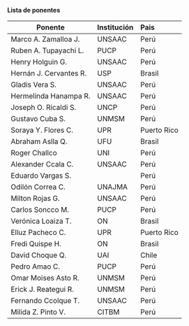 <p style='text-align: justify;'><b>Lista de ponentes</b><br></p>

| Ponente                      | Institución   | Pais        |
| ---------------------------- | --------------| :---------- |
| Marco A. Zamalloa J.         | UNSAAC        | Perú        |
| Ruben A. Tupayachi L.        | PUCP          | Perú        |
| Henry Holguin G.             | UNSAAC        | Perú        |
| Hernán J. Cervantes R.       | USP           | Brasil      |
| Gladis Vera S.               | UNSAAC        | Perú        |
| Hermelinda Hanampa R.        | UNSAAC        | Perú        |
| Joseph O. Ricaldi S.         | UNCP          | Perú        |
| Gustavo Cuba S.              | UNMSM         | Perú        |
| Soraya Y. Flores C.          | UPR           | Puerto Rico |
| Abraham Aslla Q.             | UFU           | Brasil      |
| Roger Challco                | UNI           | Perú        |
| Alexander Ccala C.           | UNSAAC        | Perú        |
| Eduardo Vargas S.            |               | Perú        |
| Odilón Correa C.             | UNAJMA        | Perú        |
| Milton Rojas G.              | UNSAAC        | Perú        |
| Carlos Soncco M.             | PUCP          | Perú        |
| Verónica Loaiza T.           | ON            | Brasil      |
| Elluz Pacheco C.             | UPR           | Puerto Rico |
| Fredi Quispe H.              | ON            | Brasil      |
| David Choque Q.              | UAI           | Chile       |
| Pedro Amao C.                | PUCP          | Perú        |
| Omar Moises Asto R.          | UNMSM         | Perú        |
| Erick J. Reategui R.         | UNMSM         | Perú        |
| Fernando Ccolque T.          | UNSAAC        | Perú        |
| Milida Z. Pinto V.           | CITBM         | Perú        |